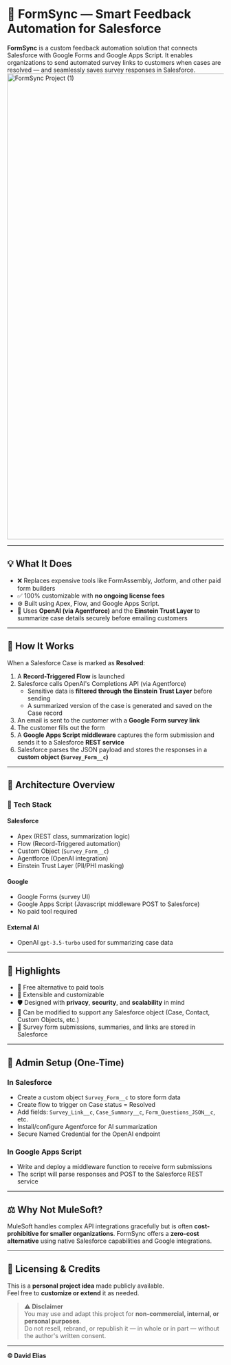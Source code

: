 # 📄 FormSync — Smart Feedback Automation for Salesforce

**FormSync** is a custom feedback automation solution that connects Salesforce with Google Forms and Google Apps Script. It enables organizations to send automated survey links to customers when cases are resolved — and seamlessly saves survey responses in Salesforce.
<img width="1920" height="1080" alt="FormSync Project (1)" src="https://github.com/user-attachments/assets/cc6f0345-45bb-47f2-a697-5aefce2149c4" />

--- 

## 💡 What It Does

- ❌ Replaces expensive tools like FormAssembly, Jotform, and other paid form builders  
- ✅ 100% customizable with **no ongoing license fees**  
- ⚙️ Built using Apex, Flow, and Google Apps Script.
- 🧠 Uses **OpenAI (via Agentforce)** and the **Einstein Trust Layer** to summarize case details securely before emailing customers

---

## 🔄 How It Works

When a Salesforce Case is marked as **Resolved**:

1. A **Record-Triggered Flow** is launched  
2. Salesforce calls OpenAI's Completions API (via Agentforce)  
   - Sensitive data is **filtered through the Einstein Trust Layer** before sending  
   - A summarized version of the case is generated and saved on the Case record  
3. An email is sent to the customer with a **Google Form survey link**  
4. The customer fills out the form  
5. A **Google Apps Script middleware** captures the form submission and sends it to a Salesforce **REST service**  
6. Salesforce parses the JSON payload and stores the responses in a **custom object (`Survey_Form__c`)**

---

## 🧱 Architecture Overview

### 🧰 Tech Stack

#### Salesforce
- Apex (REST class, summarization logic)
- Flow (Record-Triggered automation)
- Custom Object (`Survey_Form__c`)
- Agentforce (OpenAI integration)
- Einstein Trust Layer (PII/PHI masking)

#### Google
- Google Forms (survey UI)
- Google Apps Script (Javascript middleware POST to Salesforce)
- No paid tool required

#### External AI
- OpenAI `gpt-3.5-turbo` used for summarizing case data

---

## 🧠 Highlights

- 🎯 Free alternative to paid tools  
- 🧩 Extensible and customizable  
- 🛡️ Designed with **privacy**, **security**, and **scalability** in mind  
- 🔁 Can be modified to support any Salesforce object (Case, Contact, Custom Objects, etc.)  
- 📝 Survey form submissions, summaries, and links are stored in Salesforce  

---

## 📌 Admin Setup (One-Time)

### In Salesforce
- Create a custom object `Survey_Form__c` to store form data  
- Create flow to trigger on Case status = Resolved  
- Add fields: `Survey_Link__c`, `Case_Summary__c`, `Form_Questions_JSON__c`, etc.  
- Install/configure Agentforce for AI summarization  
- Secure Named Credential for the OpenAI endpoint  

### In Google Apps Script
- Write and deploy a middleware function to receive form submissions  
- The script will parse responses and POST to the Salesforce REST service  

---

## ⚖️ Why Not MuleSoft?

MuleSoft handles complex API integrations gracefully but is often **cost-prohibitive for smaller organizations**. FormSync offers a **zero-cost alternative** using native Salesforce capabilities and Google integrations.

---

## 📜 Licensing & Credits

This is a **personal project idea** made publicly available.  
Feel free to **customize or extend** it as needed.

> **⚠️ Disclaimer**  
> You may use and adapt this project for **non-commercial, internal, or personal purposes**.  
> Do not resell, rebrand, or republish it — in whole or in part — without the author's written consent.

---

**© David Elias**

